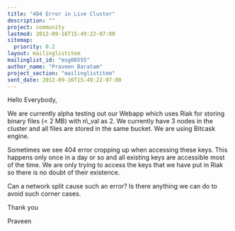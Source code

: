 ```yaml
---
title: "404 Error in Live Cluster"
description: ""
project: community
lastmod: 2012-09-16T15:49:22-07:00
sitemap:
  priority: 0.2
layout: mailinglistitem
mailinglist_id: "msg08555"
author_name: "Praveen Baratam"
project_section: "mailinglistitem"
sent_date: 2012-09-16T15:49:22-07:00
---
```



Hello Everybody,

We are currently alpha testing out our Webapp which uses Riak for storing
binary files (&lt; 2 MB) with n\\_val as 2. We currently have 3 nodes in the
cluster and all files are stored in the same bucket. We are using Bitcask
engine.

Sometimes we see 404 error cropping up when accessing these keys. This
happens only once in a day or so and all existing keys are accessible most
of the time. We are only trying to access the keys that we have put in
Riak so there is no doubt of their existence.

Can a network split cause such an error? Is there anything we can do to
avoid such corner cases.

Thank you

Praveen
